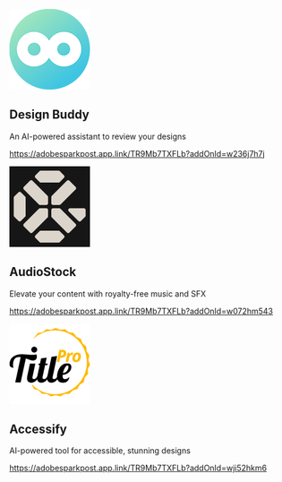 <MiniResourceCard slots="image,heading,text,link" repeat="3" theme="lightest" inRow="3" textColor="#424242" className="marketPlace inRow" />

![Design Buddy](../images/Auto-icon.png)

## Design Buddy

An AI-powered assistant to review your designs

https://adobesparkpost.app.link/TR9Mb7TXFLb?addOnId=w236j7h7j

![AudioStock](../images/GenreX_music_ai.png)

## AudioStock

Elevate your content with royalty-free music and SFX

https://adobesparkpost.app.link/TR9Mb7TXFLb?addOnId=w072hm543

![Accessify](../images/Title-pro.png)

## Accessify

AI-powered tool for accessible, stunning designs

https://adobesparkpost.app.link/TR9Mb7TXFLb?addOnId=wji52hkm6
